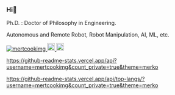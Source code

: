### Hi👋
Ph.D. : Doctor of Philosophy in Engineering.

Autonomous and Remote Robot, Robot Manipulation, AI, ML, etc.

<p align="left"> 
  <a href="https://github.com/mertcookimg/mertcookimg/">
    <img src="https://komarev.com/ghpvc/?username=mertcookimg" alt="mertcookimg" />
  </a>
  <a href="http://twitter.com/MeRTcooking">
    <img height="20" src="https://img.shields.io/twitter/follow/MeRTcooking?label=Twitter&logo=twitter&style=flat" />
  </a>
  <a href="http://qiita.com/MeRT">
    <img height="20" src="https://qiita-badge.apiapi.app/s/MeRT/contributions.svg" />
  </a>
</p>

https://github-readme-stats.vercel.app/api?username=mertcookimg&count_private=true&theme=merko

https://github-readme-stats.vercel.app/api/top-langs/?username=mertcookimg&count_private=true&theme=merko
